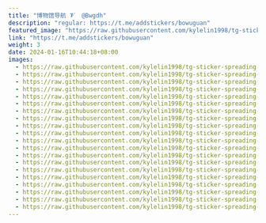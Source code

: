 ```yaml
---
title: "博物馆导航 𝓥  @Bwgdh"
description: "regular: https://t.me/addstickers/bowuguan"
featured_image: "https://raw.githubusercontent.com/kylelin1998/tg-sticker-spreading-worldwide-images/main/img/dd2ea0ec-501a-4a79-be4d-2c43fe81caa3.jpg"
link: "https://t.me/addstickers/bowuguan"
weight: 3
date: 2024-01-16T10:44:18+08:00
images:
  - https://raw.githubusercontent.com/kylelin1998/tg-sticker-spreading-worldwide-images/main/img/dd2ea0ec-501a-4a79-be4d-2c43fe81caa3.jpg
  - https://raw.githubusercontent.com/kylelin1998/tg-sticker-spreading-worldwide-images/main/img/eb3ba69a-a511-4600-b625-ee93e4993ec0.jpg
  - https://raw.githubusercontent.com/kylelin1998/tg-sticker-spreading-worldwide-images/main/img/383e154b-f795-4865-bd98-4cdccdb53cdf.jpg
  - https://raw.githubusercontent.com/kylelin1998/tg-sticker-spreading-worldwide-images/main/img/43cde8c4-82b8-42ab-a7e0-8f3c8e72bde0.jpg
  - https://raw.githubusercontent.com/kylelin1998/tg-sticker-spreading-worldwide-images/main/img/fa4d212d-6c78-4dd6-b0b8-2932cf520a7e.jpg
  - https://raw.githubusercontent.com/kylelin1998/tg-sticker-spreading-worldwide-images/main/img/822d8663-787d-4092-a916-75ef29b7facb.jpg
  - https://raw.githubusercontent.com/kylelin1998/tg-sticker-spreading-worldwide-images/main/img/bfc51d00-20df-456c-a125-e59d58de1e2e.jpg
  - https://raw.githubusercontent.com/kylelin1998/tg-sticker-spreading-worldwide-images/main/img/234f3bb6-3a1a-45d1-b2bd-740d3d73c6fb.jpg
  - https://raw.githubusercontent.com/kylelin1998/tg-sticker-spreading-worldwide-images/main/img/803b13ce-72bc-429b-96be-7a130ee3bb5e.jpg
  - https://raw.githubusercontent.com/kylelin1998/tg-sticker-spreading-worldwide-images/main/img/2c8c6202-10e3-40b8-b84a-710ab5024149.jpg
  - https://raw.githubusercontent.com/kylelin1998/tg-sticker-spreading-worldwide-images/main/img/b79c698a-33d0-474b-95d5-0ab1a5bb9054.jpg
  - https://raw.githubusercontent.com/kylelin1998/tg-sticker-spreading-worldwide-images/main/img/2b7f5602-e40f-4d44-9920-77f8623d8878.jpg
  - https://raw.githubusercontent.com/kylelin1998/tg-sticker-spreading-worldwide-images/main/img/94ee2df1-58bc-44bd-8df1-66d366c22d7f.jpg
  - https://raw.githubusercontent.com/kylelin1998/tg-sticker-spreading-worldwide-images/main/img/37551815-478e-4f4e-81b2-20d3e68d1047.jpg
  - https://raw.githubusercontent.com/kylelin1998/tg-sticker-spreading-worldwide-images/main/img/c444a8e8-91a0-488c-9b28-22df9a74daff.jpg
  - https://raw.githubusercontent.com/kylelin1998/tg-sticker-spreading-worldwide-images/main/img/5f421180-e7b1-4c30-bd6e-c14cdf033863.jpg
  - https://raw.githubusercontent.com/kylelin1998/tg-sticker-spreading-worldwide-images/main/img/aa87996d-a8f8-4126-8b90-33e9822c8f3a.jpg
  - https://raw.githubusercontent.com/kylelin1998/tg-sticker-spreading-worldwide-images/main/img/082f4291-8822-4790-b31a-6849176453e5.jpg
  - https://raw.githubusercontent.com/kylelin1998/tg-sticker-spreading-worldwide-images/main/img/2500e767-65d4-4349-8c72-660e50996c61.jpg
  - https://raw.githubusercontent.com/kylelin1998/tg-sticker-spreading-worldwide-images/main/img/e5d26986-d891-4da3-8255-36ea89ed9e6e.jpg
---
```

